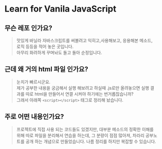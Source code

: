 # Learn for Vanila JavaScript

## 무슨 레포 인가요?

> 맛있게 바닐라 자바스크립트를 써볼려고 익히고,사용해보고, 응용해본 메소드, 로직 등등을 적어 놓은 곳입니다.
> <br/>
> 아무리 화려하게 꾸며놔도 돌고 돌아 순정입니다.

## 근데 왜 거의 html 파일 인가요?

> 눈치가 빠르시군요.<br/>
> 제가 공부한 내용을 궁금해서 실행 해보려고 하실때
> .js로만 올려놓으면 실행 결과를 따로 html을 만들어서 연결 시켜야 하기에는 번거롭잖습니까?<br/>
> 그래서 아래쪽 `<script></script>` 태그로 정리해 놨습니다.

## 주로 어떤 내용인가요?

> 프로젝트에 직접 사용 되는 코드들도 있겠지만, 대부분 메소드의 정확한 이해를 위해 따로 파일을 분리해서
> 연습을 하는데, 그 분량이 점점 많아져, 차라리 공부노트를 공개 하는 개념으로 만들었습니다. 나름 정리를 하지만 복잡할 수 있습니다.
